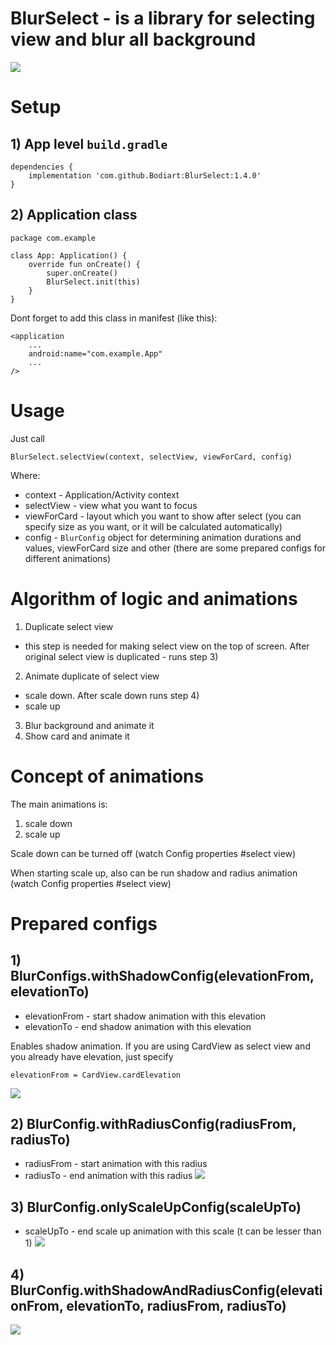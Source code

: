 # BlurSelect - is a library for selecting view and blur all background
![](blur_select.gif)

# Setup
## 1) App level ```build.gradle```
```
dependencies {
    implementation 'com.github.Bodiart:BlurSelect:1.4.0'
}
```
## 2) Application class
```
package com.example

class App: Application() {
    override fun onCreate() {
        super.onCreate()
        BlurSelect.init(this)
    }
}
```
Dont forget to add this class in manifest (like this):
```
<application
    ...
    android:name="com.example.App"
    ...
/>
```
# Usage
Just call 
```
BlurSelect.selectView(context, selectView, viewForCard, config)
```
Where:
 - context - Application/Activity context
 - selectView - view what you want to focus
 - viewForCard - layout which you want to show after select (you can specify size as you want, or it will be calculated automatically)
 - config - ```BlurConfig``` object for determining animation durations and values, viewForCard size and other (there are some prepared configs for different animations)
 
 # Algorithm of logic and animations
 1) Duplicate select view
  - this step is needed for making select view on the top of screen. After original select view is duplicated - runs step 3)
 2) Animate duplicate of select view
  - scale down. After scale down runs step 4)
  - scale up
 3) Blur background and animate it
 4) Show card and animate it
 
 # Concept of animations
 
 The main animations is:
 1) scale down
 2) scale up
 
 Scale down can be turned off (watch Config properties #select view)
 
 When starting scale up, also can be run shadow and radius animation (watch Config properties #select view)
 
 # Prepared configs
 
 ## 1) BlurConfigs.withShadowConfig(elevationFrom, elevationTo)
 - elevationFrom - start shadow animation with this elevation
 - elevationTo - end shadow animation with this elevation
 
 Enables shadow animation.
 If you are using CardView as select view and you already have elevation, just specify 
 ```
 elevationFrom = CardView.cardElevation
 ```
 ![](with_shadow_config.gif)
 
 ## 2) BlurConfig.withRadiusConfig(radiusFrom, radiusTo)
 - radiusFrom - start animation with this radius
 - radiusTo - end animation with this radius
 ![](with_radius_config.gif)

 ## 3) BlurConfig.onlyScaleUpConfig(scaleUpTo)
 - scaleUpTo - end scale up animation with this scale (t can be lesser than 1)
 ![](only_scale_up_onfig.gif)
 
 ## 4) BlurConfig.withShadowAndRadiusConfig(elevationFrom, elevationTo, radiusFrom, radiusTo)
 ![](with_shadow_and_radius_config.gif)
